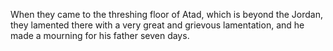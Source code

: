 When they came to the threshing floor of Atad, which is beyond the Jordan, they lamented there with a very great and grievous lamentation, and he made a mourning for his father seven days.
